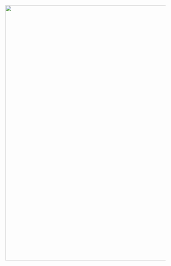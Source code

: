 <div id="header" align="center">
  <img src="https://i.giphy.com/media/v1.Y2lkPTc5MGI3NjExMXp5d3FrMHFycmlldDhpemZpZ3FrNGsxbjBjajJyNjByMmcxMjhodyZlcD12MV9pbnRlcm5hbF9naWZfYnlfaWQmY3Q9Zw/12B39IawiNS7QI/giphy.gif" width="800"/>
</div>
